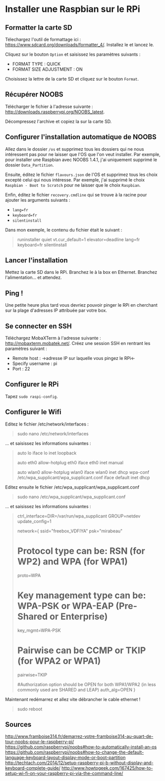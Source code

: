 
# Installer une Raspbian sur le RPi

## Formatter la carte SD

Télechargez l'outil de formattage ici : https://www.sdcard.org/downloads/formatter_4/.
Installez le et lancez le.

Cliquez sur le bouton `Option` et saisissez les paramètres suivants :
- FORMAT TYPE : QUICK
- FORMAT SIZE ADJUSTMENT : ON

Choisissez la lettre de la carte SD et cliquez sur le bouton `Format`.

## Récupérer NOOBS

Télécharger le fichier à l'adresse suivante : http://downloads.raspberrypi.org/NOOBS_latest.

Décompressez l'archive et copiez la sur la carte SD.

## Configurer l'installation automatique de NOOBS

Allez dans le dossier `/os` et supprimez tous les dossiers qui ne nous intéressent pas pour ne laisser que l'OS que l'on veut installer.
Par exemple, pour installer une Raspbian avec NOOBS 1.4.1, j'ai uniquement supprimé le dossier `Data_Partition`.

Ensuite, éditez le fichier `flavours.json` de l'OS et supprimez tous les choix excepté celui qui nous intéresse.
Par exemple, j'ai supprimé le choix `Raspbian - Boot to Scratch` pour ne laisser que le choix `Raspbian`.

Enfin, éditez le fichier `recovery.cmdline` qui se trouve à la racine pour ajouter les arguments suivants :
- `lang=fr`
- `keyboard=fr`
- `silentinstall`

Dans mon exemple, le contenu du fichier était le suivant :
> runinstaller quiet vt.cur_default=1 elevator=deadline lang=fr keyboard=fr silentinstall


## Lancer l'installation

Mettez la carte SD dans le RPi.
Branchez le à la box en Ethernet.
Branchez l'alimentation... et attendez.

## Ping !

Une petite heure plus tard vous devriez pouvoir pinger le RPi en cherchant sur la plage d'adresses IP attribuée par votre box.

## Se connecter en SSH

Téléchargez MobaXTerm à l'adresse suivante : http://mobaxterm.mobatek.net/.
Créez une session SSH en rentrant les paramètres suivant :
- Remote host : ->adresse IP sur laquelle vous pingez le RPi<-
- Specify username : pi
- Port : 22

## Configurer le RPi

Tapez `sudo raspi-config`.


## Configurer le Wifi

Editez le fichier /etc/network/interfaces :
> sudo nano /etc/network/interfaces

... et saisissez les informations suivantes :
> auto lo
> iface lo inet loopback
> 
> auto eth0
> allow-hotplug eth0
> iface eth0 inet manual
> 
> auto wlan0
> allow-hotplug wlan0
> iface wlan0 inet dhcp
> wpa-conf /etc/wpa_supplicant/wpa_supplicant.conf
> iface default inet dhcp

Editez ensuite le fichier /etc/wpa_supplicant/wpa_supplicant.conf
> sudo nano /etc/wpa_supplicant/wpa_supplicant.conf

... et saisissez les informations suivantes :
> ctrl_interface=DIR=/var/run/wpa_supplicant GROUP=netdev
> update_config=1
> 
> network={
> ssid="freebox_VDFIYA"
> psk="mirabeau"
> 
> # Protocol type can be: RSN (for WP2) and WPA (for WPA1)
> proto=WPA
> 
> # Key management type can be: WPA-PSK or WPA-EAP (Pre-Shared or Enterprise)
> key_mgmt=WPA-PSK
> 
> # Pairwise can be CCMP or TKIP (for WPA2 or WPA1)
> pairwise=TKIP
> 
> &num;Authorization option should be OPEN for both WPA1/WPA2 (in less commonly used are SHARED and LEAP)
> auth_alg=OPEN
> }

Maintenant redémarrez et allez vite débrancher le cable ethernet !
> sudo reboot

## Sources

http://www.framboise314.fr/demarrez-votre-framboise314-au-quart-de-tour-noobs-pour-le-raspberry-pi/
https://github.com/raspberrypi/noobs#how-to-automatically-install-an-os
https://github.com/raspberrypi/noobs#how-to-change-the-default-language-keyboard-layout-display-mode-or-boot-partition
http://techtach.com/2014/12/setup-raspberry-pi-b-without-display-and-keyboard-complete-guide/
http://www.howtogeek.com/167425/how-to-setup-wi-fi-on-your-raspberry-pi-via-the-command-line/









